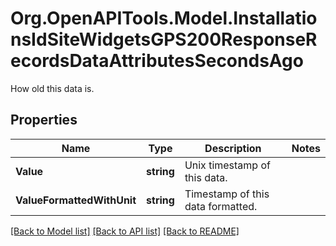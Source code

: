 # Org.OpenAPITools.Model.InstallationsIdSiteWidgetsGPS200ResponseRecordsDataAttributesSecondsAgo
How old this data is.

## Properties

Name | Type | Description | Notes
------------ | ------------- | ------------- | -------------
**Value** | **string** | Unix timestamp of this data. | 
**ValueFormattedWithUnit** | **string** | Timestamp of this data formatted. | 

[[Back to Model list]](../../README.md#documentation-for-models) [[Back to API list]](../../README.md#documentation-for-api-endpoints) [[Back to README]](../../README.md)

